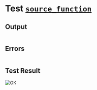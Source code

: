 # Test [`source_function`](../doc/tests/statement_usage.md#L30)

## Output

```,plain
```

## Errors

```,plain
```

## Test Result

![OK](../doc/tests/.test/source_function.png)
